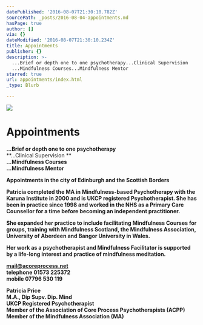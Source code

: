 ```yaml
---
datePublished: '2016-08-07T21:30:10.782Z'
sourcePath: _posts/2016-08-04-appointments.md
hasPage: true
author: []
via: {}
dateModified: '2016-08-07T21:30:10.234Z'
title: Appointments
publisher: {}
description: >-
  ...Brief or depth one to one psychotherapy...Clinical Supervision
  ...Mindfulness Courses...Mindfulness Mentor
starred: true
url: appointments/index.html
_type: Blurb

---
```

![](https://the-grid-user-content.s3-us-west-2.amazonaws.com/12727b8c-251b-4ee1-bac3-33acf75e60e2.jpg)

# Appointments

**...Brief or depth one to one psychotherapy**  
**...Clinical Supervision **  
**...Mindfulness Courses**  
**...Mindfulness Mentor**

**Appointments in the city of Edinburgh and the Scottish Borders**

**Patricia completed the MA in Mindfulness-based Psychotherapy with the Karuna Institute in 2000 and is UKCP registered Psychotherapist. She has been in practice since 1998 and worked in the NHS as a Primary Care Counsellor for a time before becoming an independent practitioner.**

**She expanded her practice to include facilitating Mindfulness Courses for groups, training with Mindfulness Scotland, the Mindfulness Association, University of Aberdeen and Bangor University in Wales.**

**Her work as a psychotherapist and Mindfulness Facilitator is supported by a life-long interest and practice of mindfulness meditation.**

**[mail@acoreprocess.net][0]**  
**telephone 01573 225372**  
**mobile 07796 530 119**

**Patricia Price**  
**M.A., Dip Supv. Dip. Mind**  
**UKCP Registered Psychotherapist**  
**Member of the Association of Core Process Psychotherapists (ACPP)**  
**Member of the Mindfulness Association (MA)**

[0]: http://mail@acoreprocess.net/ "Email"